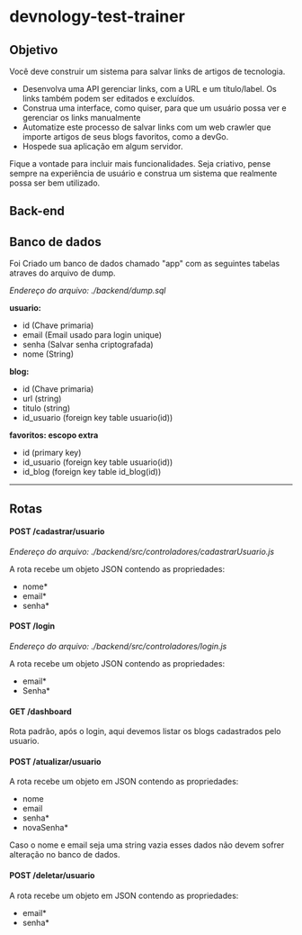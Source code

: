 # devnology-test-trainer

## Objetivo

Você deve construir um sistema para salvar links de artigos de tecnologia.

- Desenvolva uma API gerenciar links, com a URL e um título/label. Os links também podem ser editados e excluídos.
- Construa uma interface, como quiser, para que um usuário possa ver e gerenciar os links manualmente
- Automatize este processo de salvar links com um web crawler que importe artigos de seus blogs favoritos, como a devGo.
- Hospede sua aplicação em algum servidor.

Fique a vontade para incluir mais funcionalidades. Seja criativo, pense sempre na experiência de usuário e construa um sistema que realmente possa ser bem utilizado.

## Back-end

## Banco de dados

Foi Criado um banco de dados chamado "app" com as seguintes tabelas atraves do arquivo de dump.

_Endereço do arquivo: ./backend/dump.sql_

**usuario:**

- id (Chave primaria)
- email (Email usado para login unique)
- senha (Salvar senha criptografada)
- nome (String)

**blog:**

- id (Chave primaria)
- url (string)
- titulo (string)
- id_usuario (foreign key table usuario(id))

**favoritos: escopo extra**

- id (primary key)
- id_usuario (foreign key table usuario(id))
- id_blog (foreign key table id_blog(id))

---

## Rotas

#### **POST /cadastrar/usuario**

_Endereço do arquivo: ./backend/src/controladores/cadastrarUsuario.js_

A rota recebe um objeto JSON contendo as propriedades:

- nome\*
- email\*
- senha\*

#### **POST /login**

_Endereço do arquivo: ./backend/src/controladores/login.js_

A rota recebe um objeto JSON contendo as propriedades:

- email\*
- Senha\*

#### **GET /dashboard**

Rota padrão, após o login, aqui devemos listar os blogs cadastrados pelo usuario.

#### **POST /atualizar/usuario**

A rota recebe um objeto em JSON contendo as propriedades:

- nome
- email
- senha\*
- novaSenha\*

Caso o nome e email seja uma string vazia esses dados não devem sofrer alteração no banco de dados.

#### **POST /deletar/usuario**

A rota recebe um objeto em JSON contendo as propriedades:

- email\*
- senha\*
